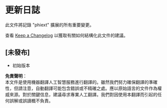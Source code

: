 # 更新日誌

此文件將記錄 "phiext" 擴展的所有重要變更。

查看 [Keep a Changelog](http://keepachangelog.com/) 以獲取有關如何結構化此文件的建議。

## [未發布]

- 初始版本

**免責聲明**：  
本文件是使用機器翻譯人工智慧服務進行翻譯的。雖然我們努力確保翻譯的準確性，但請注意，自動翻譯可能包含錯誤或不精確之處。應以原始語言的文件作為權威來源。對於關鍵信息，建議尋求專業人工翻譯。我們對因使用本翻譯而引起的任何誤解或誤讀概不負責。